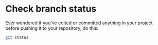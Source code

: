 # Check branch status

Ever wondered if you've edited or committed anything in your project before pushing it to your repository, do this:
```bash
git status
```